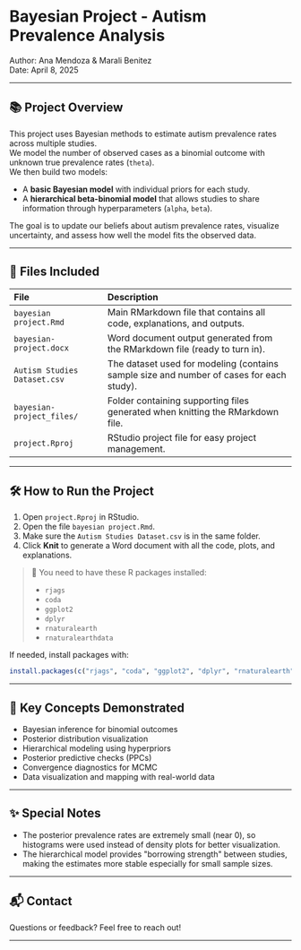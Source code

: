 # Bayesian Project - Autism Prevalence Analysis
Author: Ana Mendoza & Marali Benitez  
Date: April 8, 2025

---

## 📚 Project Overview

This project uses Bayesian methods to estimate autism prevalence rates across multiple studies.  
We model the number of observed cases as a binomial outcome with unknown true prevalence rates (`theta`).  
We then build two models:
- A **basic Bayesian model** with individual priors for each study.
- A **hierarchical beta-binomial model** that allows studies to share information through hyperparameters (`alpha`, `beta`).

The goal is to update our beliefs about autism prevalence rates, visualize uncertainty, and assess how well the model fits the observed data.

---

## 📂 Files Included

| File | Description |
|:---|:---|
| `bayesian project.Rmd` | Main RMarkdown file that contains all code, explanations, and outputs. |
| `bayesian-project.docx` | Word document output generated from the RMarkdown file (ready to turn in). |
| `Autism Studies Dataset.csv` | The dataset used for modeling (contains sample size and number of cases for each study). |
| `bayesian-project_files/` | Folder containing supporting files generated when knitting the RMarkdown file. |
| `project.Rproj` | RStudio project file for easy project management. |

---

## 🛠 How to Run the Project

1. Open `project.Rproj` in RStudio.
2. Open the file `bayesian project.Rmd`.
3. Make sure the `Autism Studies Dataset.csv` is in the same folder.
4. Click **Knit** to generate a Word document with all the code, plots, and explanations.

> 📌 You need to have these R packages installed:
> - `rjags`
> - `coda`
> - `ggplot2`
> - `dplyr`
> - `rnaturalearth`
> - `rnaturalearthdata`

If needed, install packages with:

```r
install.packages(c("rjags", "coda", "ggplot2", "dplyr", "rnaturalearth", "rnaturalearthdata"))
```

---

## 🎯 Key Concepts Demonstrated

- Bayesian inference for binomial outcomes
- Posterior distribution visualization
- Hierarchical modeling using hyperpriors
- Posterior predictive checks (PPCs)
- Convergence diagnostics for MCMC
- Data visualization and mapping with real-world data

---

## ✨ Special Notes

- The posterior prevalence rates are extremely small (near 0), so histograms were used instead of density plots for better visualization.
- The hierarchical model provides "borrowing strength" between studies, making the estimates more stable especially for small sample sizes.

---

## 📬 Contact

Questions or feedback? Feel free to reach out!

---
